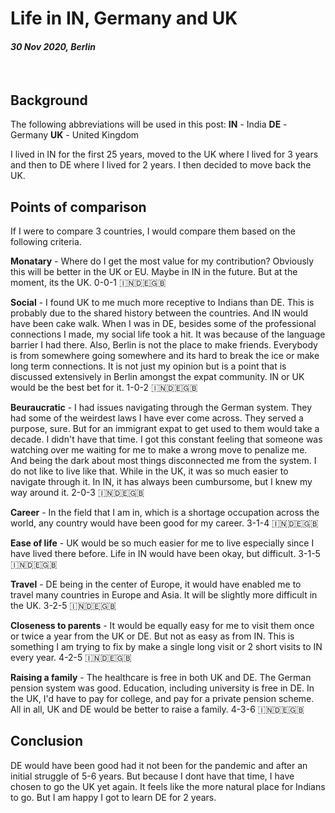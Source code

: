 # Life in IN, Germany and UK

#### _30 Nov 2020, Berlin_

&nbsp;

## Background

The following abbreviations will be used in this post: **IN** - India **DE** -
Germany **UK** - United Kingdom

I lived in IN for the first 25 years, moved to the UK where I lived for 3 years
and then to DE where I lived for 2 years. I then decided to move back the UK.

## Points of comparison

If I were to compare 3 countries, I would compare them based on the following
criteria.

**Monatary** - Where do I get the most value for my contribution? Obviously this
will be better in the UK or EU. Maybe in IN in the future. But at the moment,
its the UK. 0-0-1 🇮🇳🇩🇪🇬🇧

**Social** - I found UK to me much more receptive to Indians than DE. This is
probably due to the shared history between the countries. And IN would have been
cake walk. When I was in DE, besides some of the professional connections I
made, my social life took a hit. It was because of the language barrier I had
there. Also, Berlin is not the place to make friends. Everybody is from
somewhere going somewhere and its hard to break the ice or make long term
connections. It is not just my opinion but is a point that is discussed
extensively in Berlin amongst the expat community. IN or UK would be the best
bet for it. 1-0-2 🇮🇳🇩🇪🇬🇧

**Beuraucratic** - I had issues navigating through the German system. They had
some of the weirdest laws I have ever come across. They served a purpose, sure.
But for an immigrant expat to get used to them would take a decade. I didn't
have that time. I got this constant feeling that someone was watching over me
waiting for me to make a wrong move to penalize me. And being the dark about
most things disconnected me from the system. I do not like to live like that.
While in the UK, it was so much easier to navigate through it. In IN, it has
always been cumbursome, but I knew my way around it. 2-0-3 🇮🇳🇩🇪🇬🇧

**Career** - In the field that I am in, which is a shortage occupation across
the world, any country would have been good for my career. 3-1-4 🇮🇳🇩🇪🇬🇧

**Ease of life** - UK would be so much easier for me to live especially since I
have lived there before. Life in IN would have been okay, but difficult. 3-1-5
🇮🇳🇩🇪🇬🇧

**Travel** - DE being in the center of Europe, it would have enabled me to
travel many countries in Europe and Asia. It will be slightly more difficult in
the UK. 3-2-5 🇮🇳🇩🇪🇬🇧

**Closeness to parents** - It would be equally easy for me to visit them once or
twice a year from the UK or DE. But not as easy as from IN. This is something I
am trying to fix by make a single long visit or 2 short visits to IN every year.
4-2-5 🇮🇳🇩🇪🇬🇧

**Raising a family** - The healthcare is free in both UK and DE. The German
pension system was good. Education, including university is free in DE. In the
UK, I'd have to pay for college, and pay for a private pension scheme. All in
all, UK and DE would be better to raise a family. 4-3-6 🇮🇳🇩🇪🇬🇧

## Conclusion

DE would have been good had it not been for the pandemic and after an initial
struggle of 5-6 years. But because I dont have that time, I have chosen to go
the UK yet again. It feels like the more natural place for Indians to go. But I
am happy I got to learn DE for 2 years.
